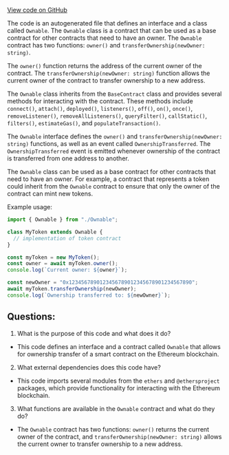 [View code on GitHub](zoo-labs/zoo/blob/master/contracts/types/Ownable.d.ts)

The code is an autogenerated file that defines an interface and a class called `Ownable`. The `Ownable` class is a contract that can be used as a base contract for other contracts that need to have an owner. The `Ownable` contract has two functions: `owner()` and `transferOwnership(newOwner: string)`. 

The `owner()` function returns the address of the current owner of the contract. The `transferOwnership(newOwner: string)` function allows the current owner of the contract to transfer ownership to a new address. 

The `Ownable` class inherits from the `BaseContract` class and provides several methods for interacting with the contract. These methods include `connect()`, `attach()`, `deployed()`, `listeners()`, `off()`, `on()`, `once()`, `removeListener()`, `removeAllListeners()`, `queryFilter()`, `callStatic()`, `filters()`, `estimateGas()`, and `populateTransaction()`. 

The `Ownable` interface defines the `owner()` and `transferOwnership(newOwner: string)` functions, as well as an event called `OwnershipTransferred`. The `OwnershipTransferred` event is emitted whenever ownership of the contract is transferred from one address to another. 

The `Ownable` class can be used as a base contract for other contracts that need to have an owner. For example, a contract that represents a token could inherit from the `Ownable` contract to ensure that only the owner of the contract can mint new tokens. 

Example usage:

```typescript
import { Ownable } from "./Ownable";

class MyToken extends Ownable {
  // implementation of token contract
}

const myToken = new MyToken();
const owner = await myToken.owner();
console.log(`Current owner: ${owner}`);

const newOwner = "0x1234567890123456789012345678901234567890";
await myToken.transferOwnership(newOwner);
console.log(`Ownership transferred to: ${newOwner}`);
```
## Questions: 
 1. What is the purpose of this code and what does it do?
- This code defines an interface and a contract called `Ownable` that allows for ownership transfer of a smart contract on the Ethereum blockchain.

2. What external dependencies does this code have?
- This code imports several modules from the `ethers` and `@ethersproject` packages, which provide functionality for interacting with the Ethereum blockchain.

3. What functions are available in the `Ownable` contract and what do they do?
- The `Ownable` contract has two functions: `owner()` returns the current owner of the contract, and `transferOwnership(newOwner: string)` allows the current owner to transfer ownership to a new address.